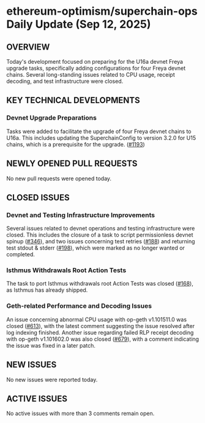 # ethereum-optimism/superchain-ops Daily Update (Sep 12, 2025)
## OVERVIEW 
Today's development focused on preparing for the U16a devnet Freya upgrade tasks, specifically adding configurations for four Freya devnet chains. Several long-standing issues related to CPU usage, receipt decoding, and test infrastructure were closed.

## KEY TECHNICAL DEVELOPMENTS

### Devnet Upgrade Preparations
Tasks were added to facilitate the upgrade of four Freya devnet chains to U16a. This includes updating the SuperchainConfig to version 3.2.0 for U15 chains, which is a prerequisite for the upgrade. ([#1193](https://github.com/ethereum-optimism/superchain-ops/pull/1193))

## NEWLY OPENED PULL REQUESTS
No new pull requests were opened today.

## CLOSED ISSUES

### Devnet and Testing Infrastructure Improvements
Several issues related to devnet operations and testing infrastructure were closed. This includes the closure of a task to script permissionless devnet spinup ([#346](https://github.com/ethereum-optimism/superchain-ops/issues/346)), and two issues concerning test retries ([#188](https://github.com/ethereum-optimism/superchain-ops/issues/188)) and returning test stdout & stderr ([#198](https://github.com/ethereum-optimism/superchain-ops/issues/198)), which were marked as no longer wanted or completed.

### Isthmus Withdrawals Root Action Tests
The task to port Isthmus withdrawals root Action Tests was closed ([#168](https://github.com/ethereum-optimism/superchain-ops/issues/168)), as Isthmus has already shipped.

### Geth-related Performance and Decoding Issues
An issue concerning abnormal CPU usage with op-geth v1.101511.0 was closed ([#613](https://github.com/ethereum-optimism/superchain-ops/issues/613)), with the latest comment suggesting the issue resolved after log indexing finished. Another issue regarding failed RLP receipt decoding with op-geth v1.101602.0 was also closed ([#679](https://github.com/ethereum-optimism/superchain-ops/issues/679)), with a comment indicating the issue was fixed in a later patch.

## NEW ISSUES
No new issues were reported today.

## ACTIVE ISSUES
No active issues with more than 3 comments remain open.